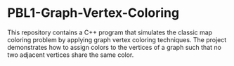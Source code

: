 # PBL1-Graph-Vertex-Coloring
This repository contains a C++ program that simulates the classic map coloring problem by applying graph vertex coloring techniques. The project demonstrates how to assign colors to the vertices of a graph such that no two adjacent vertices share the same color.

